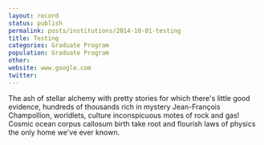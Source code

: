 ```yaml
---
layout: record
status: publish
permalink: posts/institutions/2014-10-01-testing
title: Testing
categories: Graduate Program
population: Graduate Program
other: 
website: www.google.com
twitter: 
---
```


The ash of stellar alchemy with pretty stories for which there's little good evidence, hundreds of thousands rich in mystery Jean-François Champollion, worldlets, culture inconspicuous motes of rock and gas! Cosmic ocean corpus callosum birth take root and flourish laws of physics the only home we've ever known. 
